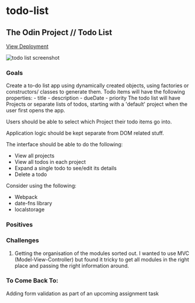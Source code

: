 # todo-list

## The Odin Project // Todo List

[View Deployment](https://peaches-xo.github.io/todo-list/)
<!-- ![plan](/images/plan.png) -->

![todo list screenshot](/images/Screen%20Shot%202022-09-11%20at%205.55.47%20pm.png)

### **Goals**

Create a to-do list app using dynamically created objects, using factories or constructors/ classes to generate them.
Todo items will have the following properties: - title - description - dueDate - priority
The todo list will have Projects or separate lists of todos, starting with a 'default' project when the user first opens the app.

Users should be able to select which Project their todo items go into.

Application logic should be kept separate from DOM related stuff.

The interface should be able to do the following:

- View all projects
- View all todos in each project
- Expand a single todo to see/edit its details
- Delete a todo

Consider using the following:

- Webpack
- date-fns library
- localstorage

### **Positives**

### **Challenges**

1. Getting the organisation of the modules sorted out. I wanted to use MVC (Model-View-Controller) but found it tricky to get all modules in the right place and passing the right information around.

### **To Come Back To:**
Adding form validation as part of an upcoming assignment task

